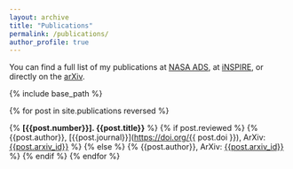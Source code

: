 ```yaml
---
layout: archive
title: "Publications"
permalink: /publications/
author_profile: true
---
```


You can find a full list of my publications at [NASA ADS](https://ui.adsabs.harvard.edu/search/q=%20author%3A%22nadathur%2C%20seshadri%22&sort=date%20desc%2C%20bibcode%20desc&p_=0), at [iNSPIRE](https://inspirehep.net/authors/1062279?ui-citation-summary=true), or directly on the [arXiv](https://arxiv.org/a/nadathur_s_1.html).

{% include base_path %}

{% for post in site.publications reversed %}
  <!-- {% include paper-single.html %} -->
  {% **[{{post.number}}]. {{post.title}}** %}
  {% if post.reviewed %}
    {% {{post.author}}, [{{post.journal}}](https://doi.org/{{ post.doi }}), ArXiv: [{{post.arxiv_id}}]({{post.arxiv_link}}) %}
  {% else %}
    {% {{post.author}}, ArXiv: [{{post.arxiv_id}}]({{post.arxiv_link}}) %}
  {% endif %}
{% endfor %}

